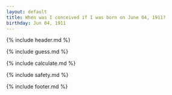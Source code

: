```yaml
---
layout: default
title: When was I conceived if I was born on June 04, 1911?
birthday: Jun 04, 1911
---
```


{% include header.md %}

{% include guess.md %}

{% include calculate.md %}

{% include safety.md %}

{% include footer.md %}



